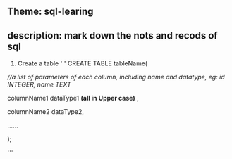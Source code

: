## Theme: sql-learing
## description: mark down the nots and recods of sql

1. Create a table
'''
CREATE TABLE tableName(

*//a list of parameters of each column, including name and datatype, eg: id INTEGER, name TEXT*

columnName1 dataType1 **(all in Upper case)** ,

columnName2 dataType2,

......

);

'''
